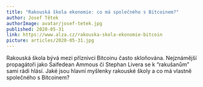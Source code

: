```yaml
---
title: "Rakouská škola ekonomie: co má společného s Bitcoinem?"
author: Josef Tětek
authorImage: avatar/josef-tetek.jpg
published: 2020-05-31
link: https://www.alza.cz/rakouska-skola-ekonomie-bitcoin
picture: articles/2020-05-31.jpg
---
```


Rakouská škola bývá mezi příznivci Bitcoinu často skloňována. Nejznámější propagátoři jako Saifedean Ammous či Stephan Livera se k “rakušanům” sami rádi hlásí. Jaké jsou hlavní myšlenky rakouské školy a co má vlastně společného s Bitcoinem?
